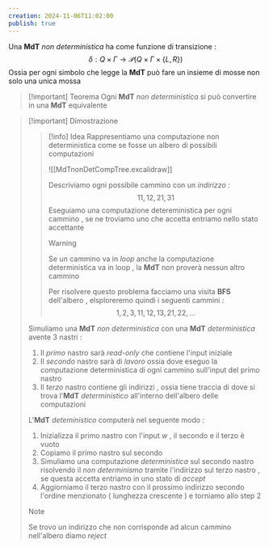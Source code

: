 ```yaml
---
creation: 2024-11-06T11:02:00
publish: true
---
```

Una **MdT** *non deterministica* ha come funzione di transizione : 
$$\delta : Q \times \Gamma \to \mathcal{P}(Q \times \Gamma \times \{L,R\})$$
Ossia per ogni simbolo che legge la **MdT** può fare un insieme di mosse non solo una unica mossa 

>[!important] Teorema
>Ogni **MdT** *non deterministica* si può convertire in una **MdT** equivalente
>

>[!important] Dimostrazione
>>[!info] Idea
>>Rappresentiamo una computazione non deterministica come se fosse un albero di possibili computazioni
>>
>>![[MdTnonDetCompTree.excalidraw]]
>>
>>Descriviamo ogni possibile cammino con un *indirizzo* :  
>>$$11,12,21,31$$
>>Eseguiamo una computazione detereministica per ogni cammino , se ne troviamo uno che accetta entriamo nello stato accettante 
>>
>>>[!warning] 
>>>Se un cammino va in *loop* anche la computazione deterministica va in loop , la **MdT** non proverà nessun altro cammino
>>
>>Per risolvere questo problema facciamo una visita **BFS** dell'albero , elsploreremo quindi i seguenti cammini : 
>>$$1,2,3,11,12,13,21,22,\dots$$ 
>
>Simuliamo una **MdT** *non deterministica* con una **MdT** *deterministica* avente 3 nastri : 
>1. Il *primo* nastro sarà *read-only* che contiene l'input iniziale
>2. Il *secondo* nastro sarà di *lavoro* ossia dove eseguo la computazione deterministica di ogni cammino sull'input del primo nastro
>3. Il *terzo* nastro contiene gli indirizzi , ossia tiene traccia di dove si trova l'**MdT** *deterministico* all'interno dell'albero delle computazioni
>
>L'**MdT** *deteministico* computerà nel seguente modo :
>1. Inizializza il primo nastro con l'input $w$ , il secondo e il terzo è vuoto
>2. Copiamo il primo nastro sul secondo
>3. Simuliamo una computazione *deterministica* sul secondo nastro risolvendo il *non determinismo* tramite l'indirizzo sul terzo nastro , se questa accetta entriamo in uno stato di *accept*
>4. Aggiorniamo il terzo nastro con il prossimo indirizzo secondo l'ordine menzionato ( lunghezza crescente ) e torniamo allo step 2 
>
>>[!note]
>>Se trovo un indirizzo che non corrisponde ad alcun cammino nell'albero diamo *reject*
